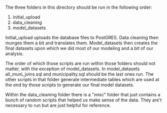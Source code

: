 The three folders in this directory should be run in the following order:

1. initial_upload
2. data_cleaning
3. model_datasets

Initial_upload uploads the database files to PostGRES. Data cleaning then munges them a bit and translates them. Model_datasets then creates the final datasets upon which we did most of our modeling and a bit of our analysis.

The order of which those scripts are run within those folders should not matter, with the exception of model_datasets. In model_datasets all_muni_joins.sql and municipality.sql should be the last ones run. The other scripts in that folder generate intermediate tables which are used at the end by those scripts to generate our final model datasets.

Within the data_cleaning folder there is a "misc" folder that just contains a bunch of random scripts that helped us make sense of the data. They are't necessary to run but are just helpful for reference.
